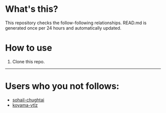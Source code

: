 # What's this?
This repository checks the follow-following relationships.
READ.md is generated once per 24 hours and automatically updated.
# How to use
1. Clone this repo.
 
 --- 
 
 # Users who you not follows: 
  
- [sohail-chughtai](https://github.com/sohail-chughtai/) 
- [koyama-vtlz](https://github.com/koyama-vtlz/) 
